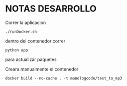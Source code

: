 # NOTAS DESARROLLO
Correr la aplicacion

    ./runDocker.sh

dentro del contenedor correr

    python app

para actualizar paquetes



Creara manualmente el contenedor

    docker build --no-cache . -t manologcode/text_to_mp3



